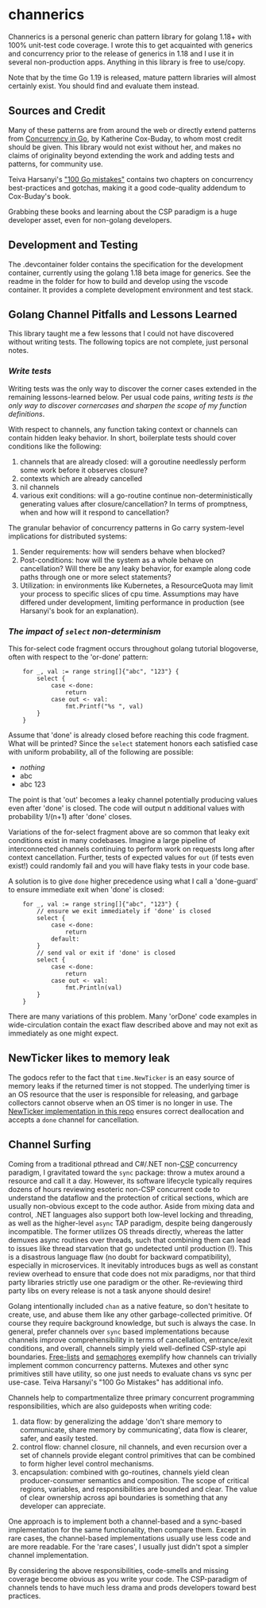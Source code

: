 # channerics
Channerics is a personal generic chan pattern library for golang 1.18+ with 100% unit-test code coverage.
I wrote this to get acquainted with generics and concurrency prior to the release of generics in 1.18 and I use it in several non-production apps. Anything in this library is free to use/copy. 

Note that by the time Go 1.19 is released, mature pattern libraries will almost certainly exist. You should find and evaluate them instead.

## Sources and Credit

Many of these patterns are from around the web or directly extend patterns from [Concurrency in Go](https://www.amazon.com/Concurrency-Go-Tools-Techniques-Developers/dp/1491941197), by Katherine Cox-Buday, to whom most credit should be given.
This library would not exist without her, and makes no claims of originality beyond extending the work and adding tests and patterns, for
community use.

Teiva Harsanyi's ["100 Go mistakes"](https://www.manning.com/books/100-go-mistakes-and-how-to-avoid-them) contains two chapters on concurrency best-practices and gotchas, making it a good code-quality addendum to Cox-Buday's book.

Grabbing these books and learning about the CSP paradigm is a huge developer asset, even for non-golang developers.

## Development and Testing
The .devcontainer folder contains the specification for the development container, currently using the golang 1.18 beta image for generics. See the readme in the folder for how to build and develop using the vscode container. It provides a complete development environment and test stack.

## Golang Channel Pitfalls and Lessons Learned

This library taught me a few lessons that I could not have discovered without writing tests. The following topics are not complete, just personal notes.

### *Write tests*

Writing tests was the only way to discover the corner cases extended in the remaining lessons-learned below. Per usual code pains, *writing tests is the only way to discover cornercases and sharpen the scope of my function definitions*.

With respect to channels, any function taking context or channels can contain hidden leaky behavior. In short, boilerplate tests should cover conditions like the following:
1) channels that are already closed: will a goroutine needlessly perform some work before it observes closure?
2) contexts which are already cancelled
3) nil channels
4) various exit conditions: will a go-routine continue non-deterministically generating values after closure/cancellation? In terms of promptness, when and how will it respond to cancellation?

The granular behavior of concurrency patterns in Go carry system-level implications for distributed systems:
1) Sender requirements: how will senders behave when blocked?
2) Post-conditions: how will the system as a whole behave on cancellation? Will there be any leaky behavior, for example along code paths through one or more select statements?
3) Utilization: in environments like Kubernetes, a ResourceQuota may limit your process to specific slices of cpu time. Assumptions may have differed under development, limiting performance in production (see Harsanyi's book for an explanation).

### *The impact of `select` non-determinism*

This for-select code fragment occurs throughout golang tutorial blogoverse, often with respect to the 'or-done' pattern:
```
    for _, val := range string[]{"abc", "123"} {
        select {
            case <-done:
                return
            case out <- val:
                fmt.Printf("%s ", val)
        }
    }
```

Assume that 'done' is already closed before reaching this code fragment. What will be printed? Since the `select` statement honors each satisfied case with uniform probability, all of the following are possible:
* *nothing*
* abc
* abc 123

The point is that 'out' becomes a leaky channel potentially producing values even after 'done' is closed. The code will output n additional values with probability 1/(n+1) after 'done' closes.

Variations of the for-select fragment above are so common that leaky exit conditions exist in many codebases. Imagine a large pipeline of interconnected channels continuing to perform work on requests long after context cancellation. Further, tests of expected values for `out` (if tests even exist!) could randomly fail and you will have flaky tests in your code base.

A solution is to give `done` higher precedence using what I call a 'done-guard' to ensure immediate exit when 'done' is closed:
```
    for _, val := range string[]{"abc", "123"} {
        // ensure we exit immediately if 'done' is closed
        select {
            case <-done:
                return
            default:
        }
        // send val or exit if 'done' is closed
        select {
            case <-done:
                return
            case out <- val:
                fmt.Println(val)
        }
    }
```

There are many variations of this problem. Many 'orDone' code examples in wide-circulation contain the exact flaw described above and may not exit as immediately as one might expect.

## NewTicker likes to memory leak

The godocs refer to the fact that `time.NewTicker` is an easy source of memory leaks if the returned timer is not stopped. The underlying timer is an OS resource that the user is responsible for releasing, and garbage collectors cannot observe when an OS timer is no longer in use. The [NewTicker implementation in this repo](./channels/tick.go) ensures correct deallocation and accepts a `done` channel for cancellation.

## Channel Surfing

Coming from a traditional pthread and C#/.NET non-[CSP](https://en.wikipedia.org/wiki/Communicating_sequential_processes) concurrency paradigm, I gravitated toward the `sync` package: throw a mutex around a resource and call it a day. However, its software lifecycle typically requires dozens of hours reviewing esoteric non-CSP concurrent code to understand the dataflow and the protection of critical sections, which are usually non-obvious except to the code author. Aside from mixing data and control, .NET languages also support both low-level locking and threading, as well as the higher-level `async` TAP paradigm, despite being dangerously incompatible. The former utilizes OS threads directly, whereas the latter demuxes async routines over threads, such that combining them can lead to issues like thread starvation that go undetected until production (!). This is a disastrous language flaw (no doubt for backward compatibility), especially in microservices. It inevitably introduces bugs as well as constant review overhead to ensure that code does not mix paradigms, nor that third party libraries strictly use one paradigm or the other. Re-reviewing third party libs on every release is not a task anyone should desire!

Golang intentionally included `chan` as a native feature, so don't hesitate to create, use, and abuse them like any other garbage-collected primitive. Of course they require background knowledge, but such is always the case. In general, prefer channels over `sync` based implementations because channels improve comprehensibility in terms of cancellation, entrance/exit conditions, and overall, channels simply yield well-defined CSP-style api boundaries. [Free-lists](./channels/freelist.go) and [semaphores](./channels/semaphore.go) exemplify how channels can trivially implement common concurrency patterns. Mutexes and other sync primitives still have utility, so one just needs to evaluate chans vs sync per use-case. Teiva Harsanyi's "100 Go Mistakes" has additional info.

Channels help to compartmentalize three primary concurrent programming responsibilities, which are also guideposts when writing code:
1) data flow: by generalizing the addage 'don't share memory to communicate, share memory by communicating', data flow is clearer, safer, and easily tested.
2) control flow: channel closure, nil channels, and even recursion over a set of channels provide elegant 
control primitives that can be combined to form higher level control mechanisms.
3) encapsulation: combined with go-routines, channels yield clean producer-consumer semantics and composition. The scope of critical regions, variables, and responsibilities are bounded and clear. The value of clear ownership across api boundaries is something that any developer can appreciate.

One approach is to implement both a channel-based and a sync-based implementation for the same functionality, then compare them. Except in rare cases, the channel-based implementations usually use less code and are more readable. For the 'rare cases', I usually just didn't spot a simpler channel implementation.

By considering the above responsibilities, code-smells and missing coverage become obvious as you write your code. The CSP-paradigm of channels tends to have much less drama and prods developers toward best practices.